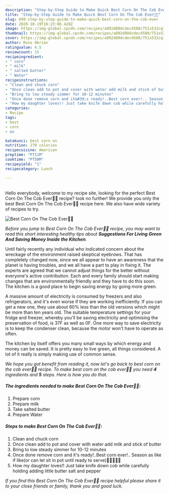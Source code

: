 ```yaml
---
description: "Step-by-Step Guide to Make Quick Best Corn On The Cob Ever👊🏼"
title: "Step-by-Step Guide to Make Quick Best Corn On The Cob Ever👊🏼"
slug: 699-step-by-step-guide-to-make-quick-best-corn-on-the-cob-ever
date: 2020-10-19T16:23:06.428Z
image: https://img-global.cpcdn.com/recipes/a892d80dcdec4580/751x532cq70/best-corn-on-the-cob-ever👊🏼-recipe-main-photo.jpg
thumbnail: https://img-global.cpcdn.com/recipes/a892d80dcdec4580/751x532cq70/best-corn-on-the-cob-ever👊🏼-recipe-main-photo.jpg
cover: https://img-global.cpcdn.com/recipes/a892d80dcdec4580/751x532cq70/best-corn-on-the-cob-ever👊🏼-recipe-main-photo.jpg
author: Rose Obrien
ratingvalue: 4.5
reviewcount: 15
recipeingredient:
- " corn"
- " milk"
- " salted butter"
- " Water"
recipeinstructions:
- "Clean and chuck corn"
- "Once clean add to pot and cover with water add milk and stick of butter"
- "Bring to low steady simmer for 10-12 minutes"
- "Once done remove corn and it&#39;s ready!..Best corn ever!.. Season as like if like(or can let sit in pot until ready to serve)🌽🌽🌽🌽🌽"
- "How my daughter loves!! Just take knife down cob while carefully holding adding little butter salt and pepper"
categories:
- Recipe
tags:
- best
- corn
- on

katakunci: best corn on 
nutrition: 270 calories
recipecuisine: American
preptime: "PT11M"
cooktime: "PT50M"
recipeyield: "1"
recipecategory: Lunch

---
```

<br>
Hello everybody, welcome to my recipe site, looking for the perfect Best Corn On The Cob Ever👊🏼 recipe? look no further! We provide you only the best Best Corn On The Cob Ever👊🏼 recipe here. We also have wide variety of recipes to try.
<br>


![Best Corn On The Cob Ever👊🏼](https://img-global.cpcdn.com/recipes/a892d80dcdec4580/751x532cq70/best-corn-on-the-cob-ever👊🏼-recipe-main-photo.jpg)

<i>Before you jump to Best Corn On The Cob Ever👊🏼 recipe, you may want to read this short interesting healthy tips about 
<strong>Suggestions For Living Green And Saving Money Inside the Kitchen</strong>.</i>
</br>

Until fairly recently any individual who indicated concern about the wreckage of the environment raised skeptical eyebrows. That has completely changed now, since we all appear to have an awareness that the planet is having troubles, and we all have a part to play in fixing it. The experts are agreed that we cannot adjust things for the better without everyone's active contribution. Each and every family should start making changes that are environmentally friendly and they have to do this soon. The kitchen is a good place to begin saving energy by going more green.

A massive amount of electricity is consumed by freezers and also refrigerators, and it's even worse if they are working inefficiently. If you can get a new one, they use about 60% less than the old versions which might be more than ten years old. The suitable temperature settings for your fridge and freezer, whereby you'll be saving electricity and optimising the preservation of food, is 37F as well as 0F. One more way to save electricity is to keep the condenser clean, because the motor won't have to operate as often.

The kitchen by itself offers you many small ways by which energy and money can be saved. It is pretty easy to live green, all things considered. A lot of it really is simply making use of common sense.


<i>We hope you got benefit from reading it, now let's go back to best corn on the cob ever👊🏼 recipe. To make best corn on the cob ever👊🏼 you need <strong>4</strong> ingredients and <strong>5</strong> steps. Here is how you do that.
</i>

##### The ingredients needed to make Best Corn On The Cob Ever👊🏼:

1. Prepare  corn
1. Prepare  milk
1. Take  salted butter
1. Prepare  Water


##### Steps to make Best Corn On The Cob Ever👊🏼:

1. Clean and chuck corn
1. Once clean add to pot and cover with water add milk and stick of butter
1. Bring to low steady simmer for 10-12 minutes
1. Once done remove corn and it&#39;s ready!..Best corn ever!.. Season as like if like(or can let sit in pot until ready to serve)🌽🌽🌽🌽🌽
1. How my daughter loves!! Just take knife down cob while carefully holding adding little butter salt and pepper


<i>If you find this Best Corn On The Cob Ever👊🏼 recipe helpful please share it to your close friends or family, thank you and good luck.</i>
